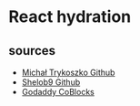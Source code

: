 # React hydration
## sources
* [Michał Trykoszko Github](https://github.com/trykoszko/gutenberg-block-hydration-example)
* [Shelob9 Github](https://github.com/Shelob9/isoblock)
* [Godaddy CoBlocks](https://github.com/godaddy-wordpress/coblocks)
